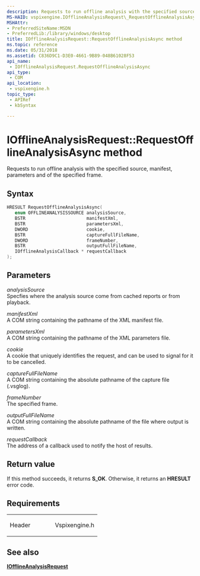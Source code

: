 ```yaml
---
description: Requests to run offline analysis with the specified source, manifest, parameters and of the specified frame.
MS-HAID: vspixengine.IOfflineAnalysisRequest\_RequestOfflineAnalysisAsync\_enumOFFLINEANALYSISSOURCE\_BSTR\_BSTR\_DWORD\_BSTR\_DWORD\_BSTR\_IOfflineAnalysisCallback\_ptr
MSHAttr:
- PreferredSiteName:MSDN
- PreferredLib:/library/windows/desktop
title: IOfflineAnalysisRequest::RequestOfflineAnalysisAsync method
ms.topic: reference
ms.date: 05/31/2018
ms.assetid: C836D9C1-D3E0-4661-9B89-048B61028F53
api_name: 
 - IOfflineAnalysisRequest.RequestOfflineAnalysisAsync
api_type: 
 - COM
api_location: 
 - vspixengine.h
topic_type: 
 - APIRef
 - kbSyntax

---
```


# <span id="vspixengine.iofflineanalysisrequest_requestofflineanalysisasync_enumofflineanalysissource_bstr_bstr_dword_bstr_dword_bstr_iofflineanalysiscallback_ptr"></span>IOfflineAnalysisRequest::RequestOfflineAnalysisAsync method

Requests to run offline analysis with the specified source, manifest, parameters and of the specified frame.

## Syntax


```C++
HRESULT RequestOfflineAnalysisAsync(
   enum OFFLINEANALYSISSOURCE analysisSource,
   BSTR                       manifestXml,
   BSTR                       parametersXml,
   DWORD                      cookie,
   BSTR                       captureFullFileName,
   DWORD                      frameNumber,
   BSTR                       outputFullFileName,
   IOfflineAnalysisCallback * requestCallback
);
```

## Parameters

*analysisSource*   
Specfies where the analysis source come from cached reports or from playback.

*manifestXml*   
A COM string containing the pathname of the XML manifest file.

*parametersXml*   
A COM string containing the pathname of the XML parameters file.

*cookie*   
A cookie that uniquely identifies the request, and can be used to signal for it to be cancelled.

*captureFullFileName*   
A COM string containing the absolute pathname of the capture file (.vsglog).

*frameNumber*   
The specified frame.

*outputFullFileName*   
A COM string containing the absolute pathname of the file where output is written.

*requestCallback*   
The address of a callback used to notify the host of results.

## Return value

If this method succeeds, it returns **S\_OK**. Otherwise, it returns an **HRESULT** error code.

## Requirements

<table><colgroup><col style="width: 50%" /><col style="width: 50%" /></colgroup><tbody><tr class="odd"><td><p>Header</p></td><td>Vspixengine.h</td></tr></tbody></table>

## <span id="see_also"></span>See also

[**IOfflineAnalysisRequest**](/windows/desktop/direct3dtools/iofflineanalysisrequest)

 

 
